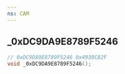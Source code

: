 ```yaml
---
ns: CAM
---
```

## _0xDC9DA9E8789F5246

```c
// 0xDC9DA9E8789F5246 0x4938C82F
void _0xDC9DA9E8789F5246();
```


